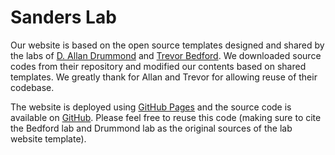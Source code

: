 # Sanders Lab

Our website is based on the open source templates designed and shared by the labs of [D. Allan Drummond](http://www.allanlab.org/aboutwebsite.html) and [Trevor Bedford](http://bedford.io/misc/about/). We downloaded source codes from their repository and modified our contents based on shared templates. We greatly thank for Allan and Trevor for allowing reuse of their codebase. 

The website is deployed using [GitHub Pages](https://sanderslab.github.io) and the source code is available on [GitHub](https://github.com/sanderslab). Please feel free to reuse this code (making sure to cite the Bedford lab and Drummond lab as the original sources of the lab website template).
